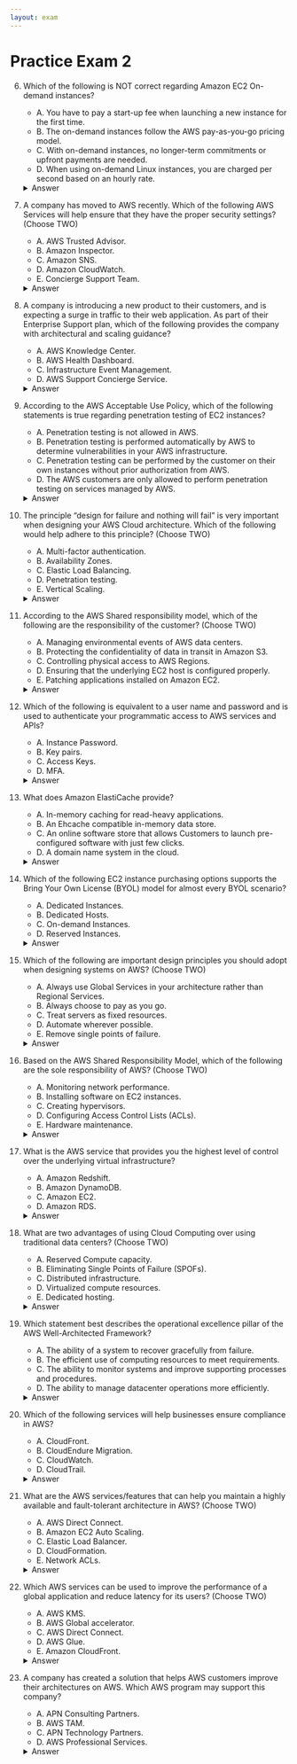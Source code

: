 ```yaml
---
layout: exam
---
```


# Practice Exam 2

6. Which of the following is NOT correct regarding Amazon EC2 On-demand instances?
    - A. You have to pay a start-up fee when launching a new instance for the first time.
    - B. The on-demand instances follow the AWS pay-as-you-go pricing model.
    - C. With on-demand instances, no longer-term commitments or upfront payments are needed.
    - D. When using on-demand Linux instances, you are charged per second based on an hourly rate.

    <details markdown=1><summary markdown='span'>Answer</summary>
      Correct answer: A</br>
      온디맨드 인스턴스는 시작 비용이 없으며, 사용한 만큼만 지불합니다.
    </details>

7. A company has moved to AWS recently. Which of the following AWS Services will help ensure that they have the proper security settings? (Choose TWO)
    - A. AWS Trusted Advisor.
    - B. Amazon Inspector.
    - C. Amazon SNS.
    - D. Amazon CloudWatch.
    - E. Concierge Support Team.

    <details markdown=1><summary markdown='span'>Answer</summary>
      Correct answer: A, B</br>
      AWS Trusted Advisor는 모범 사례에 따른 보안 구성 검사를 제공하며, Amazon Inspector는 EC2 인스턴스에 배포된 애플리케이션의 보안 및 규정 준수를 자동으로 평가합니다.
    </details>

9. A company is introducing a new product to their customers, and is expecting a surge in traffic to their web application. As part of their Enterprise Support plan, which of the following provides the company with architectural and scaling guidance?
    - A. AWS Knowledge Center.
    - B. AWS Health Dashboard.
    - C. Infrastructure Event Management.
    - D. AWS Support Concierge Service.

    <details markdown=1><summary markdown='span'>Answer</summary>
      Correct answer: C</br>
      **Infrastructure Event Management (IEM)**는 Enterprise 및 Enterprise On-Ramp Support 플랜의 일부로 제공되며, 출시, 마이그레이션 등 주요 이벤트 전에 AWS 엔지니어가 아키텍처 및 운영 준비 상태를 검토하고 지침을 제공합니다.
    </details>

12. According to the AWS Acceptable Use Policy, which of the following statements is true regarding penetration testing of EC2 instances?
    - A. Penetration testing is not allowed in AWS.
    - B. Penetration testing is performed automatically by AWS to determine vulnerabilities in your AWS infrastructure.
    - C. Penetration testing can be performed by the customer on their own instances without prior authorization from AWS.
    - D. The AWS customers are only allowed to perform penetration testing on services managed by AWS.

    <details markdown=1><summary markdown='span'>Answer</summary>
      Correct answer: C</br>
       EC2 인스턴스, RDS, CloudFront 등 특정 서비스에 대한 침투 테스트는 AWS의 사전 승인 없이 고객이 자체적으로 수행할 수 있습니다. (단, AWS가 명시적으로 허용하지 않는 다른 서비스에 대한 테스트는 여전히 금지됩니다.)
    </details>

14. The principle “design for failure and nothing will fail” is very important when designing your AWS Cloud architecture. Which of the following would help adhere to this principle? (Choose TWO)
    - A. Multi-factor authentication.
    - B. Availability Zones.
    - C. Elastic Load Balancing.
    - D. Penetration testing.
    - E. Vertical Scaling.

    <details markdown=1><summary markdown='span'>Answer</summary>
      Correct answer: B, C</br>
      **Elastic Load Balancing (ELB)**은 트래픽을 여러 인스턴스/AZ에 분산하고, 비정상 인스턴스로의 트래픽을 자동으로 라우팅하지 않아 내결함성을 제공합니다.
    </details>

16. According to the AWS Shared responsibility model, which of the following are the responsibility of the customer? (Choose TWO)
    - A. Managing environmental events of AWS data centers.
    - B. Protecting the confidentiality of data in transit in Amazon S3.
    - C. Controlling physical access to AWS Regions.
    - D. Ensuring that the underlying EC2 host is configured properly.
    - E. Patching applications installed on Amazon EC2.

    <details markdown=1><summary markdown='span'>Answer</summary>
      Correct answer: B, E</br>
      고객은 '클라우드 내의 보안'을 책임지며, 여기에는 고객 데이터의 암호화(B)와 EC2 인스턴스에 설치된 운영체제 및 애플리케이션의 패치 관리(E)가 포함됩니다.
    </details>

19. Which of the following is equivalent to a user name and password and is used to authenticate your programmatic access to AWS services and APIs?
    - A. Instance Password.
    - B. Key pairs.
    - C. Access Keys.
    - D. MFA.

    <details markdown=1><summary markdown='span'>Answer</summary>
      Correct answer: C</br>
      액세스 키는 AWS CLI, SDK 및 API 호출에 사용되는 보안 자격 증명으로, 액세스 키 ID(사용자 이름)와 보안 액세스 키(암호)로 구성됩니다.
    </details>

20. What does Amazon ElastiCache provide?
    - A. In-memory caching for read-heavy applications.
    - B. An Ehcache compatible in-memory data store.
    - C. An online software store that allows Customers to launch pre-configured software with just few clicks.
    - D. A domain name system in the cloud.

    <details markdown=1><summary markdown='span'>Answer</summary>
      Correct answer: A</br>
      Amazon ElastiCache는 관리형 인메모리 캐싱 서비스로, 데이터베이스 및 애플리케이션 계층의 지연 시간을 줄여 성능을 향상시킵니다.
    </details>

22. Which of the following EC2 instance purchasing options supports the Bring Your Own License (BYOL) model for almost every BYOL scenario?
    - A. Dedicated Instances.
    - B. Dedicated Hosts.
    - C. On-demand Instances.
    - D. Reserved Instances.

    <details markdown=1><summary markdown='span'>Answer</summary>
      Correct answer: B</br>
      Dedicated Hosts는 고객의 계정에 전용으로 할당된 물리적 서버로, 기존 서버별/소켓별 라이선스를 가져와 사용할 수 있는 통제권을 제공합니다.
    </details>

24. Which of the following are important design principles you should adopt when designing systems on AWS? (Choose TWO)
    - A. Always use Global Services in your architecture rather than Regional Services.
    - B. Always choose to pay as you go.
    - C. Treat servers as fixed resources.
    - D. Automate wherever possible.
    - E. Remove single points of failure.

    <details markdown=1><summary markdown='span'>Answer</summary>
      Correct answer: D, E</br>
      AWS의 핵심 설계 원칙은 **단일 장애 지점을 제거(고가용성)**하고, 자동화를 통해 변경 및 실험을 용이하게 하는 것입니다.
    </details>

29. Based on the AWS Shared Responsibility Model, which of the following are the sole responsibility of AWS? (Choose TWO)
    - A. Monitoring network performance.
    - B. Installing software on EC2 instances.
    - C. Creating hypervisors.
    - D. Configuring Access Control Lists (ACLs).
    - E. Hardware maintenance.

    <details markdown=1><summary markdown='span'>Answer</summary>
      Correct answer: C, E
      </br>
      AWS는 '클라우드의 보안'을 책임지며, 여기에는 컴퓨팅, 스토리지, 데이터베이스 및 네트워킹을 실행하는 서비스의 기본 인프라(하드웨어, 소프트웨어, 네트워킹 및 시설)가 포함됩니다. 하드웨어 유지 관리 및 하이퍼바이저는 AWS의 책임입니다.
    </details>

30. What is the AWS service that provides you the highest level of control over the underlying virtual infrastructure?
    - A. Amazon Redshift.
    - B. Amazon DynamoDB.
    - C. Amazon EC2.
    - D. Amazon RDS.

    <details markdown=1><summary markdown='span'>Answer</summary>
      Correct answer: C</br>
      Amazon EC2는 IaaS(Infrastructure as a Service)로, 고객에게 운영 체제 및 애플리케이션 소프트웨어 설치 및 패치 적용을 포함하여 인스턴스에 대한 가장 높은 수준의 제어를 제공합니다.
    </details>

33. What are two advantages of using Cloud Computing over using traditional data centers? (Choose TWO)
    - A. Reserved Compute capacity.
    - B. Eliminating Single Points of Failure (SPOFs).
    - C. Distributed infrastructure.
    - D. Virtualized compute resources.
    - E. Dedicated hosting.

    <details markdown=1><summary markdown='span'>Answer</summary>
      Correct answer: B, C</br>
      클라우드의 주요 이점은 여러 가용 영역과 리전에 걸쳐 분산된 인프라를 활용하여 단일 장애 지점(SPOFs)을 제거함으로써 고가용성을 달성하는 것입니다.
    </details>


35. Which statement best describes the operational excellence pillar of the AWS Well-Architected Framework?
    - A. The ability of a system to recover gracefully from failure.
    - B. The efficient use of computing resources to meet requirements.
    - C. The ability to monitor systems and improve supporting processes and procedures.
    - D. The ability to manage datacenter operations more efficiently.

    <details markdown=1><summary markdown='span'>Answer</summary>
      Correct answer: C</br>
      운영 우수성(Operational Excellence) 기둥은 코드를 통한 인프라 운영, 문서화, 모니터링, 변경 사항에 대한 응답을 포함하여 시스템 운영 및 지원 프로세스를 개선하는 데 중점을 둡니다.
    </details>

39. Which of the following services will help businesses ensure compliance in AWS?
    - A. CloudFront.
    - B. CloudEndure Migration.
    - C. CloudWatch.
    - D. CloudTrail.

    <details markdown=1><summary markdown='span'>Answer</summary>
      Correct answer: D</br>
      AWS CloudTrail은 AWS 계정의 거버넌스, 규정 준수 및 감사 요구 사항을 지원하며, 모든 API 활동을 기록하여 누가, 언제, 어디서 무엇을 했는지 파악할 수 있도록 합니다.
    </details>

41. What are the AWS services/features that can help you maintain a highly available and fault-tolerant architecture in AWS? (Choose TWO)
    - A. AWS Direct Connect.
    - B. Amazon EC2 Auto Scaling.
    - C. Elastic Load Balancer.
    - D. CloudFormation.
    - E. Network ACLs.

    <details markdown=1><summary markdown='span'>Answer</summary>
      Correct answer: B, C</br>
      ELB는 트래픽을 정상 인스턴스로 분산하고, Auto Scaling은 비정상 인스턴스를 자동으로 교체하고 수요에 따라 용량을 조정하여 고가용성과 내결함성을 제공합니다.
    </details>

45. Which AWS services can be used to improve the performance of a global application and reduce latency for its users? (Choose TWO)
    - A. AWS KMS.
    - B. AWS Global accelerator.
    - C. AWS Direct Connect.
    - D. AWS Glue.
    - E. Amazon CloudFront.

    <details markdown=1><summary markdown='span'>Answer</summary>
      Correct answer: B, E</br>
      Amazon CloudFront와 AWS Global Accelerator는 모두 AWS의 글로벌 네트워크 및 엣지 로케이션을 활용하여 트래픽을 최종 사용자에게 더 가깝게 라우팅하고 콘텐츠를 캐시하여 글로벌 애플리케이션의 성능을 개선하고 지연 시간을 줄입니다.
    </details>

48. A company has created a solution that helps AWS customers improve their architectures on AWS. Which AWS program may support this company?
    - A. APN Consulting Partners.
    - B. AWS TAM.
    - C. APN Technology Partners.
    - D. AWS Professional Services.

    <details markdown=1><summary markdown='span'>Answer</summary>
      Correct answer: A</br>
      APN 컨설팅 파트너는 고객에게 AWS 워크로드에 대한 컨설팅 및 관리 서비스를 제공하고 고객이 솔루션을 설계하고 구축하는 데 도움을 줍니다. 기술 파트너는 고객에게 판매할 수 있는 소프트웨어 제품을 개발합니다.
    </details>